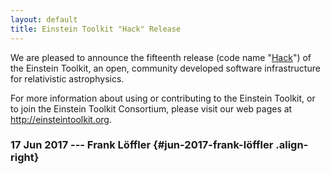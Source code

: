```yaml
---
layout: default
title: Einstein Toolkit "Hack" Release
---
```

We are pleased to announce the fifteenth release (code name
\"[Hack](https://en.wikipedia.org/wiki/Margherita_Hack)\") of the
Einstein Toolkit, an open, community developed software infrastructure
for relativistic astrophysics.

For more information about using or contributing to the Einstein
Toolkit, or to join the Einstein Toolkit Consortium, please visit our
web pages at <http://einsteintoolkit.org>.

### 17 Jun 2017 --- Frank Löffler {#jun-2017-frank-löffler .align-right}
